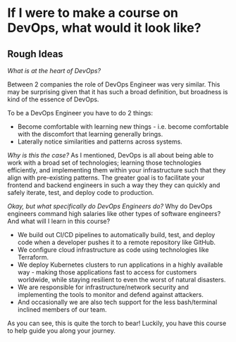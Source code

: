 # If I were to make a course on DevOps, what would it look like?

## Rough Ideas

*What is at the heart of DevOps?*

Between 2 companies the role of DevOps Engineer was very similar. This may be surprising given that it has such a broad definition, but broadness is kind of the essence of DevOps.

To be a DevOps Engineer you have to do 2 things:

* Become comfortable with learning new things - i.e. become comfortable with the discomfort that learning generally brings.
* Laterally notice similarities and patterns across systems.

*Why is this the case?*
As I mentioned, DevOps is all about being able to work with a broad set of technologies; learning those technologies efficiently, and implementing them within your infrastructure such that they align with pre-existing patterns. The greater goal is to facilitate your frontend and backend engineers in such a way they they can quickly and safely iterate, test, and deploy code to production.

*Okay, but what specifically do DevOps Engineers do?*
Why do DevOps engineers command high salaries like other types of software engineers?
And what will I learn in this course?

* We build out CI/CD pipelines to automatically build, test, and deploy code when a developer pushes it to a remote repository like GitHub.
* We configure cloud infrastructure as code using technologies like Terraform.
* We deploy Kubernetes clusters to run applications in a highly available way - making those applications fast to access for customers worldwide, while staying resilient to even the worst of natural disasters.
* We are responsible for infrastructure/network security and implementing the tools to monitor and defend against attackers.
* And occasionally we are also tech support for the less bash/terminal inclined members of our team.

As you can see, this is quite the torch to bear! Luckily, you have this course to help guide you along your journey.
